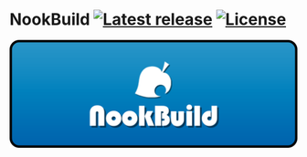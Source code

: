 # NookBuild [![Latest release](https://img.shields.io/github/release/DawnTeamMC/NookBuild.svg)](https://github.com/DawnTeamMC/NookBuild/releases/latest) [![License](https://img.shields.io/github/license/DawnTeamMC/NookBuild.svg)](https://github.com/DawnTeamMC/NookBuild/blob/master/LICENSE)

[![NookBuild](https://raw.githubusercontent.com/DawnTeamMC/DawnTeamMC/master/nookbuild/header.png)](https://github.com/DawnTeamMC/NookBuild/wiki)

